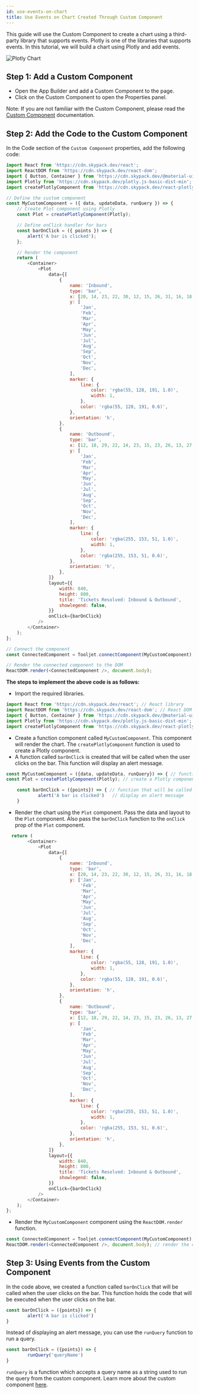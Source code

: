 ```yaml
---
id: use-events-on-chart
title: Use Events on Chart Created Through Custom Component
---
```

<div>

This guide will use the Custom Component to create a chart using a third-party library that supports events. Plotly is one of the libraries that supports events. In this tutorial, we will build a chart using Plotly and add events.

<div style={{textAlign: 'center'}}>
    <img style={{ marginBottom:'15px', border:'0'}} className="screenshot-full" src="/img/how-to/events-chart/plotly-chart-v2.png" alt="Plotly Chart" />
</div>

</div>

<div>

## Step 1: Add a Custom Component

- Open the App Builder and add a Custom Component to the page. 
- Click on the Custom Component to open the Properties panel.

Note: If you are not familiar with the Custom Component, please read the [Custom Component](/docs/widgets/custom-component/) documentation.

</div>

<div>

## Step 2: Add the Code to the Custom Component

In the Code section of the `Custom Component` properties, add the following code:

```js
import React from 'https://cdn.skypack.dev/react';
import ReactDOM from 'https://cdn.skypack.dev/react-dom';
import { Button, Container } from 'https://cdn.skypack.dev/@material-ui/core';
import Plotly from 'https://cdn.skypack.dev/plotly.js-basic-dist-min';
import createPlotlyComponent from 'https://cdn.skypack.dev/react-plotly.js/factory';

// Define the custom component
const MyCustomComponent = ({ data, updateData, runQuery }) => {
    // Create Plot component using Plotly
    const Plot = createPlotlyComponent(Plotly);

    // Define onClick handler for bars
    const barOnClick = ({ points }) => {
        alert('A bar is clicked');
    };

    // Render the component
    return (
        <Container>
            <Plot
                data={[
                    {
                        name: 'Inbound',
                        type: 'bar',
                        x: [20, 14, 23, 22, 30, 12, 15, 26, 31, 16, 18, 29],
                        y: [
                            'Jan',
                            'Feb',
                            'Mar',
                            'Apr',
                            'May',
                            'Jun',
                            'Jul',
                            'Aug',
                            'Sep',
                            'Oct',
                            'Nov',
                            'Dec',
                        ],
                        marker: {
                            line: {
                                color: 'rgba(55, 128, 191, 1.0)',
                                width: 1,
                            },
                            color: 'rgba(55, 128, 191, 0.6)',
                        },
                        orientation: 'h',
                    },
                    {
                        name: 'Outbound',
                        type: 'bar',
                        x: [12, 18, 29, 22, 14, 23, 15, 23, 26, 13, 27, 12],
                        y: [
                            'Jan',
                            'Feb',
                            'Mar',
                            'Apr',
                            'May',
                            'Jun',
                            'Jul',
                            'Aug',
                            'Sep',
                            'Oct',
                            'Nov',
                            'Dec',
                        ],
                        marker: {
                            line: {
                                color: 'rgba(255, 153, 51, 1.0)',
                                width: 1,
                            },
                            color: 'rgba(255, 153, 51, 0.6)',
                        },
                        orientation: 'h',
                    },
                ]}
                layout={{
                    width: 840,
                    height: 800,
                    title: 'Tickets Resolved: Inbound & Outbound',
                    showlegend: false,
                }}
                onClick={barOnClick}
            />
        </Container>
    );
};

// Connect the component
const ConnectedComponent = Tooljet.connectComponent(MyCustomComponent);

// Render the connected component to the DOM
ReactDOM.render(<ConnectedComponent />, document.body);
```

**The steps to implement the above code is as follows:**

- Import the required libraries. 

```js
import React from 'https://cdn.skypack.dev/react'; // React library
import ReactDOM from 'https://cdn.skypack.dev/react-dom'; // React DOM library
import { Button, Container } from 'https://cdn.skypack.dev/@material-ui/core'; // Material UI library
import Plotly from 'https://cdn.skypack.dev/plotly.js-basic-dist-min'; // Plotly library
import createPlotlyComponent from 'https://cdn.skypack.dev/react-plotly.js/factory'; // Plotly React library
```


- Create a function component called `MyCustomComponent`. This component will render the chart. The `createPlotlyComponent` function is used to create a Plotly component. 
- A function called `barOnClick` is created that will be called when the user clicks on the bar. This function will display an alert message. 

```js
const MyCustomComponent = ({data, updateData, runQuery}) => { // function component
const Plot = createPlotlyComponent(Plotly); // create a Plotly component

    const barOnClick = ({points}) => { // function that will be called when the user clicks on the bar
            alert('A bar is clicked')   // display an alert message
    }
```

- Render the chart using the `Plot` component. Pass the data and layout to the `Plot` component. Also pass the `barOnClick` function to the `onClick` prop of the `Plot` component. 

```js
  return (
        <Container>
            <Plot
                data={[
                    {
                        name: 'Inbound',
                        type: 'bar',
                        x: [20, 14, 23, 22, 30, 12, 15, 26, 31, 16, 18, 29],
                        y: ['Jan', 
                            'Feb',
                            'Mar',
                            'Apr',
                            'May',
                            'Jun',
                            'Jul',
                            'Aug',
                            'Sep',
                            'Oct',
                            'Nov',
                            'Dec',
                        ],
                        marker: {
                            line: {
                                color: 'rgba(55, 128, 191, 1.0)',
                                width: 1,
                            },
                            color: 'rgba(55, 128, 191, 0.6)',
                        },
                        orientation: 'h',
                    },
                    {
                        name: 'Outbound',
                        type: 'bar',
                        x: [12, 18, 29, 22, 14, 23, 15, 23, 26, 13, 27, 12],
                        y: [
                            'Jan',
                            'Feb',
                            'Mar',
                            'Apr',
                            'May',
                            'Jun',
                            'Jul',
                            'Aug',
                            'Sep',
                            'Oct',
                            'Nov',
                            'Dec',
                        ],
                        marker: {
                            line: {
                                color: 'rgba(255, 153, 51, 1.0)',
                                width: 1,
                            },
                            color: 'rgba(255, 153, 51, 0.6)',
                        },
                        orientation: 'h',
                    },
                ]}
                layout={{
                    width: 840,
                    height: 800,
                    title: 'Tickets Resolved: Inbound & Outbound',
                    showlegend: false,
                }}
                onClick={barOnClick}
            />
        </Container>
    );
};
```

- Render the `MyCustomComponent` component using the `ReactDOM.render` function.

```js
const ConnectedComponent = Tooljet.connectComponent(MyCustomComponent); // connect the component to the Tooljet store
ReactDOM.render(<ConnectedComponent />, document.body); // render the component
```

</div>

<div>

## Step 3: Using Events from the Custom Component

In the code above, we created a function called `barOnClick` that will be called when the user clicks on the bar. This function holds the code that will be executed when the user clicks on the bar. 

```js
const barOnClick = ({points}) => {
        alert('A bar is clicked')
}
```

Instead of displaying an alert message, you can use the `runQuery` function to run a query. 

```js
const barOnClick = ({points}) => {
        runQuery('queryName')
}
```

`runQuery` is a function which accepts a query name as a string used to run the query from the custom component. Learn more about the custom component [here](/docs/widgets/custom-component/).

</div>